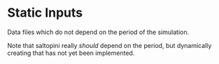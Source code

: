 Static Inputs
====

Data files which do not depend on the period of the simulation.

Note that saltopini really *should* depend on the period, but dynamically
creating that has not yet been implemented.
